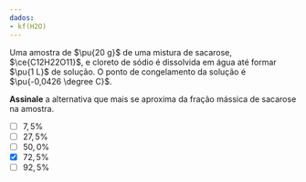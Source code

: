 ```yaml
---
dados:
- kf(H2O)
---
```


Uma amostra de $\pu{20 g}$ de uma mistura de sacarose, $\ce{C12H22O11}$, e cloreto de sódio é dissolvida em água até formar $\pu{1 L}$ de solução. O ponto de congelamento da solução é $\pu{-0,0426 \degree C}$.

**Assinale** a alternativa que mais se aproxima da fração mássica de sacarose na amostra. 

- [ ] $7,5\%$
- [ ] $27,5\%$
- [ ] $50,0\%$
- [x] $72,5\%$
- [ ] $92,5\%$

